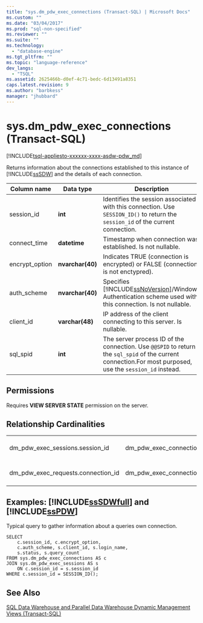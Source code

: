 ```yaml
---
title: "sys.dm_pdw_exec_connections (Transact-SQL) | Microsoft Docs"
ms.custom: ""
ms.date: "03/04/2017"
ms.prod: "sql-non-specified"
ms.reviewer: ""
ms.suite: ""
ms.technology: 
  - "database-engine"
ms.tgt_pltfrm: ""
ms.topic: "language-reference"
dev_langs: 
  - "TSQL"
ms.assetid: 2625466b-d0ef-4c71-bedc-6d13491a8351
caps.latest.revision: 9
ms.author: "barbkess"
manager: "jhubbard"
---
```

# sys.dm_pdw_exec_connections (Transact-SQL)
[!INCLUDE[tsql-appliesto-xxxxxx-xxxx-asdw-pdw_md](../../relational-databases/system-catalog-views/includes/tsql-appliesto-xxxxxx-xxxx-asdw-pdw-md.md)]

  Returns information about the connections established to this instance of [!INCLUDE[ssSDW](../../database-engine/configure/windows/includes/sssdw-md.md)] and the details of each connection.  
  
|Column name|Data type|Description|  
|-----------------|---------------|-----------------|  
|session_id|**int**|Identifies the session associated with this connection. Use `SESSION_ID()` to return the `session_id` of the current connection.|  
|connect_time|**datetime**|Timestamp when connection was established. Is not nullable.|  
|encrypt_option|**nvarchar(40)**|Indicates TRUE (connection is encrypted) or FALSE (connection is not enctypred).|  
|auth_scheme|**nvarchar(40)**|Specifies [!INCLUDE[ssNoVersion](../../advanced-analytics/r-services/includes/ssnoversion-md.md)]/Windows Authentication scheme used with this connection. Is not nullable.|  
|client_id|**varchar(48)**|IP address of the client connecting to this server. Is nullable.|  
|sql_spid|**int**|The server process ID of the connection. Use `@@SPID` to return the `sql_spid` of the current connection.For most purposed, use the `session_id` instead.|  
  
## Permissions  
 Requires **VIEW SERVER STATE** permission on the server.  
  
## Relationship Cardinalities  
  
||||  
|-|-|-|  
|dm_pdw_exec_sessions.session_id|dm_pdw_exec_connections.session_id|One-to-one|  
|dm_pdw_exec_requests.connection_id|dm_pdw_exec_connections.connection_id|Many to one|  
  
## Examples: [!INCLUDE[ssSDWfull](../../relational-databases/security/encryption/includes/sssdwfull-md.md)] and [!INCLUDE[ssPDW](../../database-engine/configure/windows/includes/sspdw-md.md)]  
 Typical query to gather information about a queries own connection.  
  
```  
SELECT  
    c.session_id, c.encrypt_option,  
    c.auth_scheme, s.client_id, s.login_name,   
    s.status, s.query_count  
FROM sys.dm_pdw_exec_connections AS c  
JOIN sys.dm_pdw_exec_sessions AS s  
    ON c.session_id = s.session_id  
WHERE c.session_id = SESSION_ID();  
```  
  
## See Also  
 [SQL Data Warehouse and Parallel Data Warehouse Dynamic Management Views &#40;Transact-SQL&#41;](../../relational-databases/system-dynamic-management-views/e713365e-d44c-4b66-84c9-81a1bcc32414.md)  
  
  

